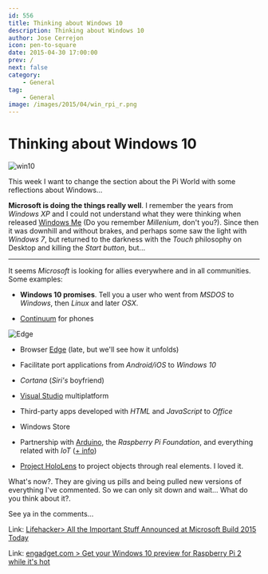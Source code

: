```yaml
---
id: 556
title: Thinking about Windows 10
description: Thinking about Windows 10
author: Jose Cerrejon
icon: pen-to-square
date: 2015-04-30 17:00:00
prev: /
next: false
category:
    - General
tag:
    - General
image: /images/2015/04/win_rpi_r.png
---
```


# Thinking about Windows 10

![win10](/images/2015/04/win_rpi_r.png)

This week I want to change the section about the Pi World with some reflections about Windows...

**Microsoft is doing the things really well**. I remember the years from _Windows XP_ and I could not understand what they were thinking when released [Windows Me](https://en.wikipedia.org/wiki/Windows_Me) (Do you remember _Millenium_, don't you?). Since then it was downhill and without brakes, and perhaps some saw the light with _Windows 7_, but returned to the darkness with the _Touch_ philosophy on Desktop and killing the _Start button_, but...

---

It seems _Microsoft_ is looking for allies everywhere and in all communities. Some examples:

-   **Windows 10 promises**. Tell you a user who went from _MSDOS_ to _Windows_, then _Linux_ and later _OSX_.

-   [Continuum](https://www.slashgear.com/windows-10-continuum-turns-your-phone-into-a-pc-29381415/) for phones

![Edge](/images/2015/04/Edge_r.png)

-   Browser [Edge](https://money.cnn.com/2015/04/29/technology/microsoft-edge-windows-build/index.html?section=money_news_international) (late, but we'll see how it unfolds)

-   Facilitate port applications from _Android/iOS_ to _Windows 10_

-   _Cortana_ (_Siri's_ boyfriend)

-   [Visual Studio](https://www.genbetadev.com/herramientas/eramos-pocos-y-pario-microsoft-visual-studio-code) multiplatform

-   Third-party apps developed with _HTML_ and _JavaScript_ to _Office_

-   Windows Store

-   Partnership with [Arduino](https://blog.arduino.cc/2015/04/30/microsoft-and-arduino-new-partnership/), the _Raspberry Pi Foundation_, and everything related with _IoT_ ([+ info](https://ms-iot.github.io/content/Downloads.htm))

-   [Project HoloLens](https://www.wired.com/2015/01/microsoft-hands-on/) to project objects through real elements. I loved it.

What's now?. They are giving us pills and being pulled new versions of everything I've commented. So we can only sit down and wait... What do you think about it?.

See ya in the comments...

Link: [Lifehacker> All the Important Stuff Announced at Microsoft Build 2015 Today](https://lifehacker.com/all-the-important-stuff-microsoft-announced-at-build-20-1700943959)

Link: [engadget.com > Get your Windows 10 preview for Raspberry Pi 2 while it's hot](https://www.engadget.com/2015/04/30/windows-10-preview-raspberry-pi-2/)
